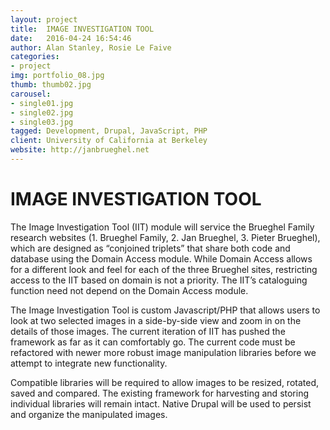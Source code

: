 ```yaml
---
layout: project
title:  IMAGE INVESTIGATION TOOL
date:   2016-04-24 16:54:46
author: Alan Stanley, Rosie Le Faive
categories:
- project
img: portfolio_08.jpg
thumb: thumb02.jpg
carousel:
- single01.jpg
- single02.jpg
- single03.jpg
tagged: Development, Drupal, JavaScript, PHP
client: University of California at Berkeley
website: http://janbrueghel.net
---
```

# IMAGE INVESTIGATION TOOL

The Image Investigation Tool (IIT) module will service the Brueghel Family research websites (1. Brueghel Family, 2. Jan Brueghel, 3. Pieter Brueghel), which are designed as “conjoined triplets” that share both code and database using the Domain Access module. While Domain Access allows for a different look and feel for each of the three Brueghel sites, restricting access to the IIT based on domain is not a priority. The IIT’s cataloguing function need not depend on the Domain Access module.

The Image Investigation Tool is custom Javascript/PHP that allows users to look at two selected images in a side-by-side view and zoom in on the details of those images. The current iteration of IIT has pushed the framework as far as it can comfortably go. The current code must be refactored with newer more robust image manipulation libraries before we attempt to integrate new functionality.

Compatible libraries will be required to allow images to be resized, rotated, saved and compared. The existing framework for harvesting and storing individual libraries will remain intact. Native Drupal will be used to persist and organize the manipulated images. 
